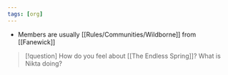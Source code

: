 ```yaml
---
tags: [org]
---
```


- Members are usually [[Rules/Communities/Wildborne]] from [[Fanewick]] 
> [!question] How do you feel about [[The Endless Spring]]? What is Nikta doing?
